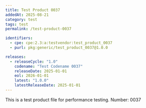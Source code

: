 ```yaml
---
title: Test Product 0037
addedAt: 2025-08-21
category: test
tags: test
permalink: /test-product-0037

identifiers:
  - cpe: cpe:2.3:a:testvendor:test_product_0037
  - purl: pkg:generic/test_product_0037@1.0.0

releases:
  - releaseCycle: "1.0"
    codename: "Test Codename 0037"
    releaseDate: 2025-01-01
    eol: 2026-01-01
    latest: "1.0.0"
    latestReleaseDate: 2025-01-01
---
```


This is a test product file for performance testing. Number: 0037
